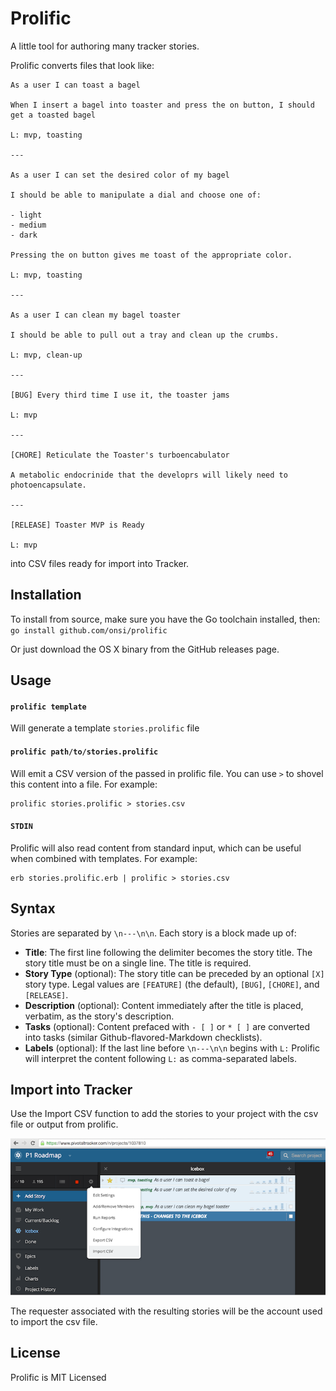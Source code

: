 # Prolific

A little tool for authoring many tracker stories.

Prolific converts files that look like:

```
As a user I can toast a bagel

When I insert a bagel into toaster and press the on button, I should get a toasted bagel

L: mvp, toasting

---

As a user I can set the desired color of my bagel

I should be able to manipulate a dial and choose one of:

- light
- medium
- dark

Pressing the on button gives me toast of the appropriate color.

L: mvp, toasting

---

As a user I can clean my bagel toaster

I should be able to pull out a tray and clean up the crumbs.

L: mvp, clean-up

---

[BUG] Every third time I use it, the toaster jams

L: mvp

---

[CHORE] Reticulate the Toaster's turboencabulator

A metabolic endocrinide that the developrs will likely need to photoencapsulate.

---

[RELEASE] Toaster MVP is Ready

L: mvp

```

into CSV files ready for import into Tracker.

## Installation

To install from source, make sure you have the Go toolchain installed, then:
`go install github.com/onsi/prolific`

Or just download the OS X binary from the GitHub releases page.

## Usage

#### `prolific template`

Will generate a template `stories.prolific` file

#### `prolific path/to/stories.prolific`

Will emit a CSV version of the passed in prolific file.  You can use `>` to shovel this content into a file.  For example:

```
prolific stories.prolific > stories.csv
```

#### `STDIN`

Prolific will also read content from standard input, which can be useful when combined with templates. For example:

```
erb stories.prolific.erb | prolific > stories.csv
```

## Syntax

Stories are separated by `\n---\n\n`.  Each story is a block made up of:

- **Title**: The first line following the delimiter becomes the story title.  The story title must be on a single line.  The title is required.
- **Story Type** (optional): The story title can be preceded by an optional `[X]` story type.  Legal values are `[FEATURE]` (the default), `[BUG]`, `[CHORE]`, and `[RELEASE]`.
- **Description** (optional): Content immediately after the title is placed, verbatim, as the story's description.
- **Tasks** (optional): Content prefaced with `- [ ]` or `* [ ]` are converted into tasks (similar Github-flavored-Markdown checklists).
- **Labels** (optional): If the last line before `\n---\n\n` begins with `L:` Prolific will interpret the content following `L:` as comma-separated labels.

## Import into Tracker

Use the Import CSV function to add the stories to your project with the csv file or output from prolific.

![Image](import_csv.png?raw=true)

The requester associated with the resulting stories will be the account used to import the csv file.

## License
Prolific is MIT Licensed
